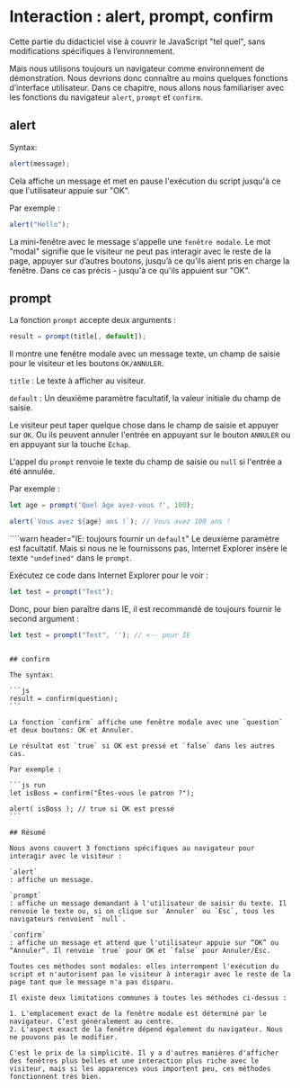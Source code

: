 # Interaction : alert, prompt, confirm

Cette partie du didacticiel vise à couvrir le JavaScript "tel quel", sans modifications spécifiques à l’environnement.

Mais nous utilisons toujours un navigateur comme environnement de démonstration. Nous devrions donc connaître au moins quelques fonctions d’interface utilisateur. Dans ce chapitre, nous allons nous familiariser avec les fonctions du navigateur `alert`,  `prompt` et `confirm`.

## alert

Syntax:

```js
alert(message);
```

Cela affiche un message et met en pause l'exécution du script jusqu'à ce que l'utilisateur appuie sur "OK".

Par exemple :

```js run
alert("Hello");
```

La mini-fenêtre avec le message s'appelle une `fenêtre modale`. Le mot "modal" signifie que le visiteur ne peut pas interagir avec le reste de la page, appuyer sur d’autres boutons, jusqu’à ce qu’ils aient pris en charge la fenêtre. Dans ce cas précis - jusqu'à ce qu'ils appuient sur "OK".

## prompt

La fonction `prompt` accepte deux arguments :

```js no-beautify
result = prompt(title[, default]);
```

Il montre une fenêtre modale avec un message texte, un champ de saisie pour le visiteur et les boutons `OK/ANNULER`.

`title`
: Le texte à afficher au visiteur.

`default`
: Un deuxième paramètre facultatif, la valeur initiale du champ de saisie.

Le visiteur peut taper quelque chose dans le champ de saisie et appuyer sur `OK`. Ou ils peuvent annuler l'entrée en appuyant sur le bouton `ANNULER` ou en appuyant sur la touche `Échap`.

L'appel du `prompt` renvoie le texte du champ de saisie ou `null` si l'entrée a été annulée.

Par exemple :

```js run
let age = prompt('Quel âge avez-vous ?', 100);

alert(`Vous avez ${age} ans !`); // Vous avez 100 ans !
```

````warn header="IE: toujours fournir un `default`"
Le deuxième paramètre est facultatif. Mais si nous ne le fournissons pas, Internet Explorer insère le texte `"undefined"` dans le `prompt`.

Exécutez ce code dans Internet Explorer pour le voir :

```js run
let test = prompt("Test");
```

Donc, pour bien paraître dans IE, il est recommandé de toujours fournir le second argument :

```js run
let test = prompt("Test", ''); // <-- pour IE
```
````

## confirm

The syntax:

```js
result = confirm(question);
```

La fonction `confirm` affiche une fenêtre modale avec une `question` et deux boutons: OK et Annuler.

Le résultat est `true` si OK est pressé et `false` dans les autres cas.

Par exemple :

```js run
let isBoss = confirm("Êtes-vous le patron ?");

alert( isBoss ); // true si OK est pressé
```

## Résumé

Nous avons couvert 3 fonctions spécifiques au navigateur pour interagir avec le visiteur :

`alert`
: affiche un message.

`prompt`
: affiche un message demandant à l'utilisateur de saisir du texte. Il renvoie le texte ou, si on clique sur `Annuler` ou `Esc`, tous les navigateurs renvoient `null`.

`confirm`
: affiche un message et attend que l'utilisateur appuie sur “OK” ou “Annuler”. Il renvoie `true` pour OK et `false` pour Annuler/Esc.

Toutes ces méthodes sont modales: elles interrompent l'exécution du script et n'autorisent pas le visiteur à interagir avec le reste de la page tant que le message n'a pas disparu.

Il existe deux limitations communes à toutes les méthodes ci-dessus :

1. L'emplacement exact de la fenêtre modale est déterminé par le navigateur. C’est généralement au centre.
2. L'aspect exact de la fenêtre dépend également du navigateur. Nous ne pouvons pas le modifier.

C'est le prix de la simplicité. Il y a d'autres manières d'afficher des fenêtres plus belles et une interaction plus riche avec le visiteur, mais si les apparences vous importent peu, ces méthodes fonctionnent très bien.
